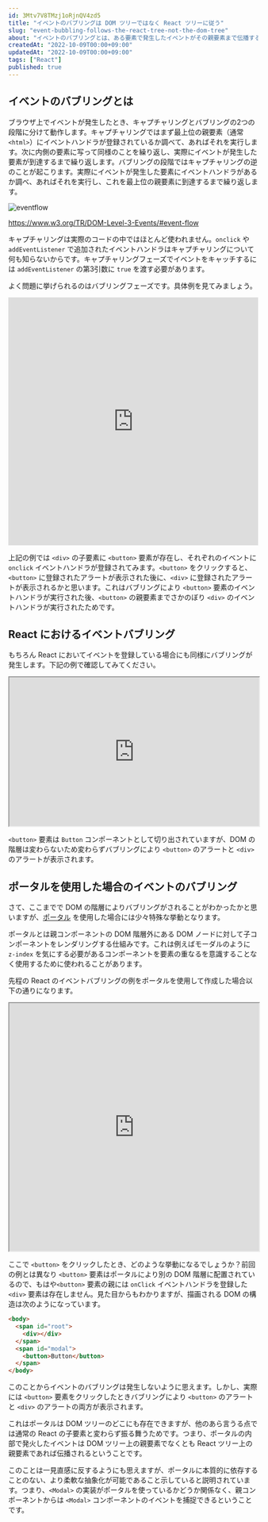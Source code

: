 ```yaml
---
id: 3Mtv7V8TMzj1oRjnQV4zd5
title: "イベントのバブリングは DOM ツリーではなく React ツリーに従う"
slug: "event-bubbling-follows-the-react-tree-not-the-dom-tree"
about: "イベントのバブリングとは、ある要素で発生したイベントがその親要素まで伝播することです。React でポータルを使用した場合、DOM ツリー状親子関係でなかったとしても、React ツリー上親子関係であればイベントがバブリングされます。"
createdAt: "2022-10-09T00:00+09:00"
updatedAt: "2022-10-09T00:00+09:00"
tags: ["React"]
published: true
---
```

## イベントのバブリングとは

ブラウザ上でイベントが発生したとき、キャプチャリングとバブリングの2つの段階に分けて動作します。キャプチャリングではまず最上位の親要素（通常 `<html>`）にイベントハンドラが登録されているか調べて、あればそれを実行します。次に内側の要素に写って同様のことを繰り返し、実際にイベントが発生した要素が到達するまで繰り返します。バブリングの段階ではキャプチャリングの逆のことが起こります。実際にイベントが発生した要素にイベントハンドラがあるか調べ、あればそれを実行し、これを最上位の親要素に到達するまで繰り返します。

![eventflow](//images.ctfassets.net/in6v9lxmm5c8/7CpmmYB78ZdY5a0FCymdgu/e0f32a1e69458862ec48d22022629699/eventflow.svg)

https://www.w3.org/TR/DOM-Level-3-Events/#event-flow

キャプチャリングは実際のコードの中ではほとんど使われません。`onclick` や `addEventListener` で追加されたイベントハンドラはキャプチャリングについて何も知らないからです。キャプチャリングフェーズでイベントをキャッチするには `addEventListener` の第3引数に `true` を渡す必要があります。

よく問題に挙げられるのはバブリングフェーズです。具体例を見てみましょう。

<iframe height="500" style="width: 100%;" scrolling="no" title="Untitled" src="https://codepen.io/azukiazusa1/embed/vYjVMJL?default-tab=html%2Cresult" frameborder="no" loading="lazy" allowtransparency="true" allowfullscreen="true">
  See the Pen <a href="https://codepen.io/azukiazusa1/pen/vYjVMJL">
  Untitled</a> by azukiazusa1 (<a href="https://codepen.io/azukiazusa1">@azukiazusa1</a>)
  on <a href="https://codepen.io">CodePen</a>.
</iframe>

上記の例では `<div>` の子要素に `<button>` 要素が存在し、それぞれのイベントに `onclick` イベントハンドラが登録されてみます。`<button>` をクリックすると、`<button>` に登録されたアラートが表示された後に、`<div>` に登録されたアラートが表示されるかと思います。これはバブリングにより `<button>` 要素のイベントハンドラが実行された後、`<button>` の親要素までさかのぼり `<div>` のイベントハンドラが実行されたためです。

## React におけるイベントバブリング

もちろん React においてイベントを登録している場合にも同様にバブリングが発生します。下記の例で確認してみてください。

<iframe height="300" style="width: 100%;" src="https://stackblitz.com/edit/react-ts-dkt66b?embed=1&file=App.tsx"></iframe>

`<button>` 要素は `Button` コンポーネントとして切り出されていますが、DOM の階層は変わらないため変わらずバブリングにより `<button>` のアラートと `<div>` のアラートが表示されます。

## ポータルを使用した場合のイベントのバブリング

さて、ここまでで DOM の階層によりバブリングがされることがわかったかと思いますが、[ポータル](https://ja.reactjs.org/docs/portals.html#event-bubbling-through-portals) を使用した場合には少々特殊な挙動となります。

ポータルとは親コンポーネントの DOM 階層外にある DOM ノードに対して子コンポーネントをレンダリングする仕組みです。これは例えばモーダルのように `z-index` を気にする必要があるコンポーネントを要素の重なるを意識することなく使用するために使われることがあります。

先程の React のイベントバブリングの例をポータルを使用して作成した場合以下の通りになります。

<iframe height="500" style="width: 100%;" src="https://stackblitz.com/edit/react-ts-wwtren?embed=1&file=App.tsx"></iframe>

ここで `<button>` をクリックしたとき、どのような挙動になるでしょうか？前回の例とは異なり `<button>` 要素はポータルにより別の DOM 階層に配置されているので、もはや`<button>` 要素の親には `onClick` イベントハンドラを登録した `<div>` 要素は存在しません。見た目からもわかりますが、描画される DOM の構造は次のようになっています。

```html
<body>
  <span id="root">
    <div></div>
  </span>
  <span id="modal">
    <button>Button</button>
  </span>
</body>
```

このことからイベントのバブリングは発生しないように思えます。しかし、実際には `<button>` 要素をクリックしたときバブリングにより `<button>` のアラートと `<div>` のアラートの両方が表示されます。

これはポータルは DOM ツリーのどこにも存在できますが、他のあら言うる点では通常の React の子要素と変わらず振る舞うためです。つまり、ポータルの内部で発火したイベントは DOM ツリー上の親要素でなくとも React ツリー上の親要素であれば伝播されるということです。

このことは一見直感に反するようにも思えますが、ポータルに本質的に依存することのない、より柔軟な抽象化が可能であること示していると説明されています。つまり、`<Modal>` の実装がポータルを使っているかどうか関係なく、親コンポーネントからは `<Modal>` コンポーネントのイベントを捕捉できるということです。

